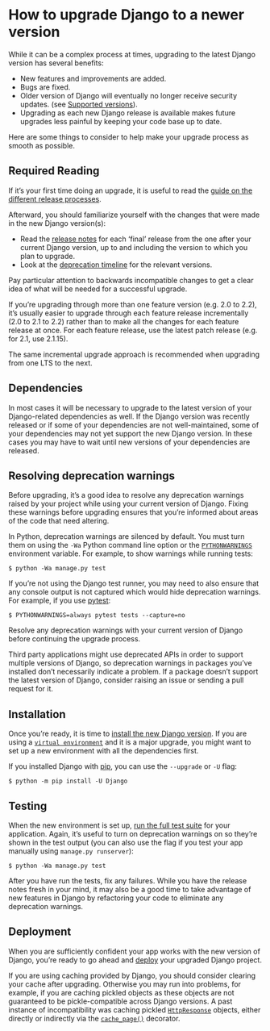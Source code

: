# How to upgrade Django to a newer version

While it can be a complex process at times, upgrading to the latest Django
version has several benefits:

* New features and improvements are added.
* Bugs are fixed.
* Older version of Django will eventually no longer receive security updates.
  (see [Supported versions](../internals/release-process.md#supported-versions-policy)).
* Upgrading as each new Django release is available makes future upgrades less
  painful by keeping your code base up to date.

Here are some things to consider to help make your upgrade process as smooth as
possible.

## Required Reading

If it’s your first time doing an upgrade, it is useful to read the [guide
on the different release processes](../internals/release-process.md).

Afterward, you should familiarize yourself with the changes that were made in
the new Django version(s):

* Read the [release notes](../releases/index.md) for each ‘final’ release from
  the one after your current Django version, up to and including the version to
  which you plan to upgrade.
* Look at the [deprecation timeline](../internals/deprecation.md) for the
  relevant versions.

Pay particular attention to backwards incompatible changes to get a clear idea
of what will be needed for a successful upgrade.

If you’re upgrading through more than one feature version (e.g. 2.0 to 2.2),
it’s usually easier to upgrade through each feature release incrementally
(2.0 to 2.1 to 2.2) rather than to make all the changes for each feature
release at once. For each feature release, use the latest patch release (e.g.
for 2.1, use 2.1.15).

The same incremental upgrade approach is recommended when upgrading from one
LTS to the next.

## Dependencies

In most cases it will be necessary to upgrade to the latest version of your
Django-related dependencies as well. If the Django version was recently
released or if some of your dependencies are not well-maintained, some of your
dependencies may not yet support the new Django version. In these cases you may
have to wait until new versions of your dependencies are released.

## Resolving deprecation warnings

Before upgrading, it’s a good idea to resolve any deprecation warnings raised
by your project while using your current version of Django. Fixing these
warnings before upgrading ensures that you’re informed about areas of the code
that need altering.

In Python, deprecation warnings are silenced by default. You must turn them on
using the `-Wa` Python command line option or the [`PYTHONWARNINGS`](https://docs.python.org/3/using/cmdline.html#envvar-PYTHONWARNINGS)
environment variable. For example, to show warnings while running tests:

```console
$ python -Wa manage.py test
```

If you’re not using the Django test runner, you may need to also ensure that
any console output is not captured which would hide deprecation warnings. For
example, if you use [pytest](https://docs.pytest.org/):

```console
$ PYTHONWARNINGS=always pytest tests --capture=no
```

Resolve any deprecation warnings with your current version of Django before
continuing the upgrade process.

Third party applications might use deprecated APIs in order to support multiple
versions of Django, so deprecation warnings in packages you’ve installed don’t
necessarily indicate a problem. If a package doesn’t support the latest version
of Django, consider raising an issue or sending a pull request for it.

## Installation

Once you’re ready, it is time to [install the new Django version](../topics/install.md). If you are using a [`virtual environment`](https://docs.python.org/3/library/venv.html#module-venv) and it
is a major upgrade, you might want to set up a new environment with all the
dependencies first.

If you installed Django with [pip](https://pip.pypa.io/), you can use the `--upgrade` or `-U` flag:

```console
$ python -m pip install -U Django
```

## Testing

When the new environment is set up, [run the full test suite](../topics/testing/overview.md) for your application. Again, it’s useful to turn
on deprecation warnings on so they’re shown in the test output (you can also
use the flag if you test your app manually using `manage.py runserver`):

```console
$ python -Wa manage.py test
```

After you have run the tests, fix any failures. While you have the release
notes fresh in your mind, it may also be a good time to take advantage of new
features in Django by refactoring your code to eliminate any deprecation
warnings.

## Deployment

When you are sufficiently confident your app works with the new version of
Django, you’re ready to go ahead and [deploy](deployment/index.md)
your upgraded Django project.

If you are using caching provided by Django, you should consider clearing your
cache after upgrading. Otherwise you may run into problems, for example, if you
are caching pickled objects as these objects are not guaranteed to be
pickle-compatible across Django versions. A past instance of incompatibility
was caching pickled [`HttpResponse`](../ref/request-response.md#django.http.HttpResponse) objects, either
directly or indirectly via the [`cache_page()`](../topics/cache.md#django.views.decorators.cache.cache_page)
decorator.
